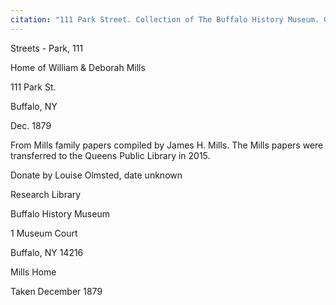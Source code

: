 ```yaml
---
citation: "111 Park Street. Collection of The Buffalo History Museum. General photograph collection, Streets - Park. Reverse side."
---
```


Streets - Park, 111

Home of William & Deborah Mills

111 Park St.

Buffalo, NY

Dec. 1879

From Mills family papers compiled by James H. Mills. The Mills papers were transferred to the Queens Public Library in 2015.

Donate by Louise Olmsted, date unknown

Research Library 

Buffalo History Museum

1 Museum Court

Buffalo, NY 14216

Mills Home

Taken December 1879


